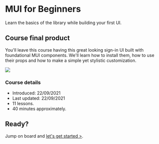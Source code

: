 # MUI for Beginners

<p class="description">Learn the basics of the library while building your first UI.</p>

## Course final product

You'll leave this course having this great looking sign-in UI built with foundational MUI components. We'll learn how to install them, how to use their props and how to make a simple yet stylistic customization.

<img src="/static/learn/overview.png">

### Course details

- Introduced: 22/09/2021
- Last updated: 22/09/2021
- 11 lessons.
- 40 minutes approximately.

## Ready?

Jump on board and [let's get started >](/learn/basics/introduction/).
